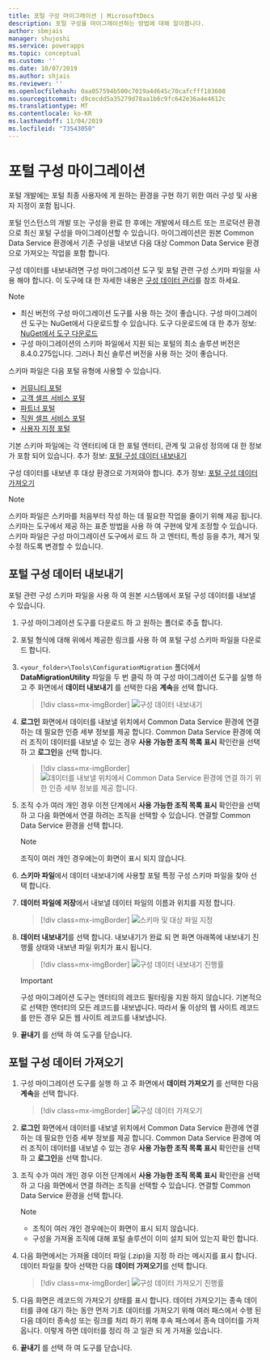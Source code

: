 ```yaml
---
title: 포털 구성 마이그레이션 | MicrosoftDocs
description: 포털 구성을 마이그레이션하는 방법에 대해 알아봅니다.
author: sbmjais
manager: shujoshi
ms.service: powerapps
ms.topic: conceptual
ms.custom: ''
ms.date: 10/07/2019
ms.author: shjais
ms.reviewer: ''
ms.openlocfilehash: 0aa057594b500c7019a4d645c70cafcfff183608
ms.sourcegitcommit: d9cecdd5a35279d78aa1b6c9fc642e36a4e4612c
ms.translationtype: MT
ms.contentlocale: ko-KR
ms.lasthandoff: 11/04/2019
ms.locfileid: "73543050"
---
```

# <a name="migrate-portal-configuration"></a>포털 구성 마이그레이션

포털 개발에는 포털 최종 사용자에 게 원하는 환경을 구현 하기 위한 여러 구성 및 사용자 지정이 포함 됩니다.

포털 인스턴스의 개발 또는 구성을 완료 한 후에는 개발에서 테스트 또는 프로덕션 환경으로 최신 포털 구성을 마이그레이션할 수 있습니다. 마이그레이션은 원본 Common Data Service 환경에서 기존 구성을 내보낸 다음 대상 Common Data Service 환경으로 가져오는 작업을 포함 합니다.

구성 데이터를 내보내려면 구성 마이그레이션 도구 및 포털 관련 구성 스키마 파일을 사용 해야 합니다. 이 도구에 대 한 자세한 내용은 [구성 데이터 관리](https://docs.microsoft.com/dynamics365/customer-engagement/admin/manage-configuration-data)를 참조 하세요.

> [!NOTE]
> - 최신 버전의 구성 마이그레이션 도구를 사용 하는 것이 좋습니다. 구성 마이그레이션 도구는 NuGet에서 다운로드할 수 있습니다. 도구 다운로드에 대 한 추가 정보: [NuGet에서 도구 다운로드](https://docs.microsoft.com/dynamics365/customer-engagement/developer/download-tools-nuget)
> - 구성 마이그레이션의 스키마 파일에서 지원 되는 포털의 최소 솔루션 버전은 8.4.0.275입니다. 그러나 최신 솔루션 버전을 사용 하는 것이 좋습니다.

스키마 파일은 다음 포털 유형에 사용할 수 있습니다.
- [커뮤니티 포털](https://go.microsoft.com/fwlink/p/?linkid=2019704)
- [고객 셀프 서비스 포털](https://go.microsoft.com/fwlink/p/?linkid=2019705)
- [파트너 포털](https://go.microsoft.com/fwlink/p/?linkid=2019803)
- [직원 셀프 서비스 포털](https://go.microsoft.com/fwlink/p/?linkid=2019802)
- [사용자 지정 포털](https://go.microsoft.com/fwlink/p/?linkid=2019804)

기본 스키마 파일에는 각 엔터티에 대 한 포털 엔터티, 관계 및 고유성 정의에 대 한 정보가 포함 되어 있습니다. 추가 정보: [포털 구성 데이터 내보내기](#export-portal-configuration-data)

구성 데이터를 내보낸 후 대상 환경으로 가져와야 합니다. 추가 정보: [포털 구성 데이터 가져오기](#import-portal-configuration-data)

> [!NOTE]
> 스키마 파일은 스키마를 처음부터 작성 하는 데 필요한 작업을 줄이기 위해 제공 됩니다. 스키마는 도구에서 제공 하는 표준 방법을 사용 하 여 구현에 맞게 조정할 수 있습니다. 스키마 파일은 구성 마이그레이션 도구에서 로드 하 고 엔터티, 특성 등을 추가, 제거 및 수정 하도록 변경할 수 있습니다.

## <a name="export-portal-configuration-data"></a>포털 구성 데이터 내보내기

포털 관련 구성 스키마 파일을 사용 하 여 원본 시스템에서 포털 구성 데이터를 내보낼 수 있습니다.

1.  구성 마이그레이션 도구를 다운로드 하 고 원하는 폴더로 추출 합니다.

2.  포털 형식에 대해 위에서 제공한 링크를 사용 하 여 포털 구성 스키마 파일을 다운로드 합니다.

3.  `<your_folder>\Tools\ConfigurationMigration` 폴더에서 **DataMigrationUtility** 파일을 두 번 클릭 하 여 구성 마이그레이션 도구를 실행 하 고 주 화면에서 **데이터 내보내기** 를 선택한 다음 **계속**을 선택 합니다.
    
    > [!div class=mx-imgBorder]
    > ![구성 데이터 내보내기](../media/export-config-data.png "구성 데이터 내보내기")

4.  **로그인** 화면에서 데이터를 내보낼 위치에서 Common Data Service 환경에 연결 하는 데 필요한 인증 세부 정보를 제공 합니다. Common Data Service 환경에 여러 조직이 데이터를 내보낼 수 있는 경우 **사용 가능한 조직 목록 표시** 확인란을 선택 하 고 **로그인**을 선택 합니다.

    > [!div class=mx-imgBorder]
    > ![데이터를 내보낼 위치에서 Common Data Service 환경에 연결 하기 위한 인증 세부 정보를 제공 합니다.](../media/export-config-login.png "데이터를 내보낼 위치에서 Common Data Service 환경에 연결 하기 위한 인증 세부 정보를 제공 합니다.")

5.  조직 수가 여러 개인 경우 이전 단계에서 **사용 가능한 조직 목록 표시** 확인란을 선택 하 고 다음 화면에서 연결 하려는 조직을 선택할 수 있습니다. 연결할 Common Data Service 환경을 선택 합니다. 

    > [!NOTE]
    > 조직이 여러 개인 경우에는이 화면이 표시 되지 않습니다.

6.  **스키마 파일**에서 데이터 내보내기에 사용할 포털 특정 구성 스키마 파일을 찾아 선택 합니다.

7.  **데이터 파일에 저장**에서 내보낼 데이터 파일의 이름과 위치를 지정 합니다.

    > [!div class=mx-imgBorder]
    > ![스키마 및 대상 파일 지정](../media/export-config-file-name.png "스키마 및 대상 파일 지정")

8.  **데이터 내보내기**를 선택 합니다. 내보내기가 완료 되 면 화면 아래쪽에 내보내기 진행률 상태와 내보낸 파일 위치가 표시 됩니다.

    > [!div class=mx-imgBorder]
    > ![구성 데이터 내보내기 진행률](../media/export-config-status.png "구성 데이터 내보내기 진행률")

    > [!IMPORTANT]
    > 구성 마이그레이션 도구는 엔터티의 레코드 필터링을 지원 하지 않습니다. 기본적으로 선택한 엔터티의 모든 레코드를 내보냅니다. 따라서 둘 이상의 웹 사이트 레코드를 만든 경우 모든 웹 사이트 레코드를 내보냅니다.

9.  **끝내기** 를 선택 하 여 도구를 닫습니다.

## <a name="import-portal-configuration-data"></a>포털 구성 데이터 가져오기

1.  구성 마이그레이션 도구를 실행 하 고 주 화면에서 **데이터 가져오기** 를 선택한 다음 **계속**을 선택 합니다.

    > [!div class=mx-imgBorder]
    > ![구성 데이터 가져오기](../media/import-config-data.png "구성 데이터 가져오기")

2.  **로그인** 화면에서 데이터를 내보낼 위치에서 Common Data Service 환경에 연결 하는 데 필요한 인증 세부 정보를 제공 합니다. Common Data Service 환경에 여러 조직이 데이터를 내보낼 수 있는 경우 **사용 가능한 조직 목록 표시** 확인란을 선택 하 고 **로그인**을 선택 합니다.

3.  조직 수가 여러 개인 경우 이전 단계에서 **사용 가능한 조직 목록 표시** 확인란을 선택 하 고 다음 화면에서 연결 하려는 조직을 선택할 수 있습니다. 연결할 Common Data Service 환경을 선택 합니다. 

    > [!NOTE]
    > - 조직이 여러 개인 경우에는이 화면이 표시 되지 않습니다.
    > - 구성을 가져올 조직에 대해 포털 솔루션이 이미 설치 되어 있는지 확인 합니다.

4.  다음 화면에서는 가져올 데이터 파일 (.zip)을 지정 하 라는 메시지를 표시 합니다. 데이터 파일을 찾아 선택한 다음 **데이터 가져오기**를 선택 합니다. 

    > [!div class=mx-imgBorder]
    > ![구성 데이터 가져오기 진행률](../media/import-config-status.png "구성 데이터 가져오기 진행률")

5.  다음 화면은 레코드의 가져오기 상태를 표시 합니다. 데이터 가져오기는 종속 데이터를 큐에 대기 하는 동안 먼저 기초 데이터를 가져오기 위해 여러 패스에서 수행 된 다음 데이터 종속성 또는 링크를 처리 하기 위해 후속 패스에서 종속 데이터를 가져옵니다. 이렇게 하면 데이터를 정리 하 고 일관 되 게 가져올 있습니다. 

6.  **끝내기** 를 선택 하 여 도구를 닫습니다. 
